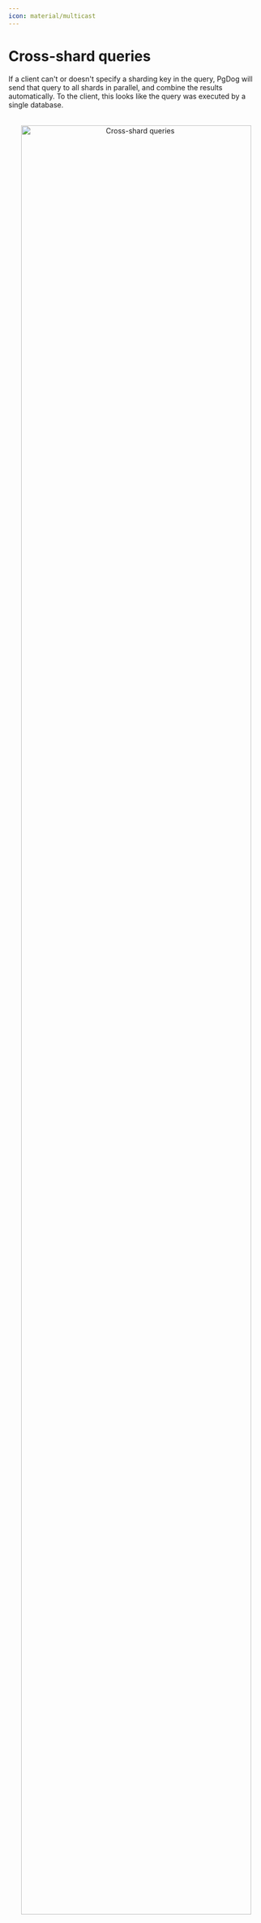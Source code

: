 ```yaml
---
icon: material/multicast
---
```

# Cross-shard queries

If a client can't or doesn't specify a sharding key in the query, PgDog will send that query to all shards in parallel, and combine the results automatically. To the client, this looks like the query was executed by a single database.

<center style="margin-top: 2rem;">
    <img src="/images/cross-shard.png" width="95%" alt="Cross-shard queries" />
</center>

## How it works

PgDog understands the Postgres protocol and query language. It can connect to multiple database servers, send the query to all of them, and collect [`DataRow`](#under-the-hood) messages, as they are returned by each connection.

Once all servers finish executing the request, PgDog processes the result, performs any requested sorting, aggregation or row disambiguation, and sends the complete result back to the client, as if all rows came from one database server.

Just like with [direct-to-shard](query-routing.md) queries, each SQL command is handled differently, as documented below.

## SELECT

Cross-shard read queries are executed by all shards concurrently, which makes PgDog an efficient scatter/gather engine, with data nodes powered by PostgreSQL.

The SQL language allows for powerful data filtration and manipulation. While we aim to support most operations, currently, support for most cross-shard operations is limited, as documented below.

| Operation | Supported | Limitations |
|-|-|-|
| Simple `SELECT` | :material-check: | None. |
| `ORDER BY` | :material-check: | Target columns must be part of the tuples returned by the query. |
| `DISTINCT` / `DISTINCT BY`| :material-check: | 〃 |
| `GROUP BY` | :material-wrench: | Limited to cumulative functions only and columns returned by the query. `HAVING` clause not handled yet. |
| CTEs | :material-wrench: | CTE must refer to data located on the same shard. |
| Window functions | :material-close: | Not currently supported. |
| Subqueries | :material-wrench: | Subqueries must refer to data located on the same shard. They cannot be used to return the value of a sharding key. |

### Sorting with `ORDER BY`

If the query contains an `ORDER BY` clause, PgDog can sort the rows once it receives all data messages from all servers. For cross-shard queries, this allows us to retrieve rows in the specified order.

Two forms of syntax for the `ORDER BY` clause are supported:

| Syntax | Notes |
|-|-|
| `ORDER BY column_name` | The column must be present in the result set and named accordingly. |
| `ORDER BY <column position>` | The column is referred to by its position in the result, for example: `ORDER BY 1 DESC`. |

Sorting by multiple columns is supported, including opposing sorting directions, e.g.: `ORDER BY 1 ASC, created_at DESC`.

#### Example

```postgresql
SELECT * FROM users ORDER BY id DESC;
```

Since the `id` column is part of the result, PgDog can buffer and sort rows after it receives them from all shards. While referring to columns by name works well, it's sometimes easier to use column positions, for example:

```postgresql
SELECT * FROM users ORDER BY 1 DESC;
```

The latter pattern ensures that the only rows used for sorting are the ones included in the result returned by Postgres.

### Aggregates with `GROUP BY`

Aggregates are transformative functions: instead of returning rows as-is, they return calculated summaries, like a sum or a count. Many aggregates are cumulative: the aggregate can be calculated from partial results returned by each shard.

Support for all aggregate functions is a work in progress, as documented below:

| Aggregate function | Supported | Notes |
|-|-|-|
| `COUNT` / `COUNT(*)` | :material-check: | Supported for most [data types](#supported-data-types). |
| `MAX` / `MIN` | :material-check: | 〃 |
| `SUM` | :material-check: | 〃 |
| `AVG` | :material-close: | Requires the query to be rewritten to return both `AVG` and `COUNT`. |
| `percentile_disc` / `percentile_cont` | :material-close: | Very expensive to calculate on large results. |
| `*_agg` | :material-close: | Not currently supported. |
| `json_*` | :material-close: | 〃 |
| Statistics, like `stddev`, `variance`, etc. | :material-close: | 〃 |

#### Example

Aggregate functions can be combined with cross-shard sorting, for example:

```postgresql
SELECT COUNT(*), is_admin
FROM users
GROUP BY 2
ORDER BY 1 DESC
```

#### `HAVING` clause

The `HAVING` clause is not currently supported.

## INSERT

If the `INSERT` statement specifies the sharding key, it's [routed directly](query-routing.md#insert) to one of the shards. Otherwise, it becomes a cross-shard statement.

Cross-shard `INSERT` statements are handled in two distinct ways, depending on what they do. For `INSERT` statements into unsharded (also called [omnisharded](omnishards.md)) tables, the statement is sent to all shards concurrently. This ensures the data is identical on all shards, as desired.

If the `INSERT` is creating a row in a sharded table, but the primary key is [database-generated](schema_management/primary_keys.md) _and_ used for sharding that table, the statement is sent to only one of the shards, using the round robin algorithm.

For example:

```postgresql
INSERT INTO users (id, email) VALUES (DEFAULT, 'test@acme.com') RETURNING *;
```

Instead of creating one user per shard, which would cause duplicate entries, PgDog will let the database generate a _globally_ unique primary key and place it on one of the shards only. This ensures even data distribution across the entire database cluster.

## CREATE, ALTER, DROP

`CREATE`, `ALTER` and `DROP`, also known as **D**ata **D**efinition **L**anguage (DDL), are by design, cross-shard statements. When a client sends over a DDL command, PgDog will send it to all shards in parallel, ensuring the table, index, view and sequence definitions are identical across the database cluster.

### Atomicity

DDL statements should be atomic across all shards. This is to protect against a single shard failure to create a table or index, which could result in an inconsistent schema. PgDog can use [two-phase commit](2pc.md) to ensure this is the case, however that means that all DDL statements must be executed inside a transaction, for example:

```postgresql
BEGIN;
CREATE TABLE users (
    id BIGSERIAL PRIMARY KEY,
    email VARCHAR NOT NULL,
    created_at TIMESTAMPTZ NOT NULL DEFAULT NOW()
);
COMMIT;
```

### Idempotency

Some statements, like `CREATE INDEX CONCURRENTLY`, cannot run inside transactions. To make sure these are safely executed, you have two options: use [manual routing](manual-routing.md) and execute it on each shard individually, or write idempotent schema migrations, for example:

```postgresql
DROP INDEX IF EXISTS user_id_idx;
CREATE INDEX CONCURRENTLY user_id_idx USING btree(user_id);
```

## Under the hood

PgDog implements the PostgreSQL wire protocol, which is well documented and stable. The messages sent by Postgres clients and servers contain all the necessary information about data types, column names and executed statements, which PgDog can use to present multi-database results as a single stream of data.

The following protocol messages are especially relevant:

| Message | Description |
|-|-|
| `DataRow` | Each `DataRow` message contains one tuple, for each row returned by the query. |
| `RowDescription` | This message has the column names and data types returned by the query. |
| `CommandComplete` | Indicates that the query has finished returning results. PgDog uses it to start sorting and aggregation. |

The protocol has two formats for encoding tuples: text and binary. Text format is equivalent to calling the `to_string()` method on native types, while binary encoding sends them in network-byte order. For example:

=== "Data"
    ```postgresql
    SELECT 1::bigint, 2::integer, 'three'::VARCHAR;
    ```
=== "Encoding"
    | Data type | Text | Binary |
    |-|-|-|
    | `BIGINT` | `"1"` | `00 00 00 00 00 00 00 01` |
    | `INTEGER` | `"2"` | `00 00 00 02` |
    | `VARCHAR` | `"three"` | `three` |

Since PgDog needs to process rows before sending them to the client, we implemented parsing both formats for most data types, as documented below.

### Supported data types

| Data type | Sorting | Aggregation | Text format | Binary format |
|-|-|-|-|-|
| `BIGINT` | :material-check-circle-outline: | :material-check-circle-outline:  | :material-check-circle-outline:  | :material-check-circle-outline:  |
| `INTEGER` | :material-check-circle-outline: | :material-check-circle-outline:  | :material-check-circle-outline:  | :material-check-circle-outline:  |
| `SMALLINT` | :material-check-circle-outline: | :material-check-circle-outline:  | :material-check-circle-outline:  | :material-check-circle-outline:  |
| `VARCHAR` | :material-check-circle-outline: | :material-check-circle-outline:  | :material-check-circle-outline:  | :material-check-circle-outline:  |
| `TEXT` | :material-check-circle-outline: | :material-check-circle-outline: | :material-check-circle-outline:  | :material-check-circle-outline:  |
| `NUMERIC` | :material-check-circle-outline: | :material-check-circle-outline: | :material-check-circle-outline:  | :material-check-circle-outline: |
| `REAL` | :material-check-circle-outline: | :material-check-circle-outline: | :material-check-circle-outline:  | :material-check-circle-outline:  |
| `DOUBLE PRECISION` | :material-check-circle-outline: | :material-check-circle-outline: | :material-check-circle-outline:  | :material-check-circle-outline:  |
| `INTERVAL` | :material-check-circle-outline: | :material-check-circle-outline:  | :material-check-circle-outline:  | No  |
| `TIMESTAMP` | :material-check-circle-outline: | :material-check-circle-outline: | :material-check-circle-outline:  | No  |
| `TIMESTAMPTZ` | :material-check-circle-outline: | :material-check-circle-outline:  | :material-check-circle-outline:  | No  |
| `UUID` | :material-check-circle-outline: | :material-check-circle-outline:  | :material-check-circle-outline:  | :material-check-circle-outline: |
| `VECTOR` | Only by L2 | :material-check-circle-outline: | :material-check-circle-outline:  | :material-check-circle-outline:  |

!!! note "pgvector data types"
    `VECTOR` type doesn't have a fixed OID in Postgres because it comes from an extension (`pgvector`). We infer it from the `<->` operator used in the `ORDER BY` clause.

## Disable cross-shard queries

If you don't want PgDog to route cross-shard queries, e.g., because you're building a [multitenant](../multi-tenancy.md) system with no cross-tenant dependencies, cross-shard queries can be disabled with a configuration setting:

```toml
[general]
cross_shard_disabled = true
```

If this setting is set, and a query doesn't have a sharding key, instead of executing the query, PgDog will return an error to the client and abort the transaction.

## Read more

- [Sharding functions](sharding-functions.md)
- [COPY command](copy.md)
